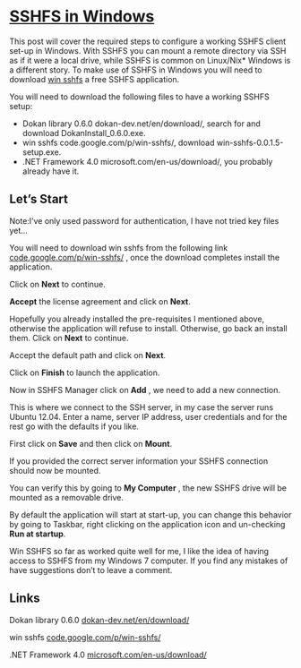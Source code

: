 # [SSHFS in Windows](http://linhost.info/2012/09/sshfs-in-windows/)

This post will cover the required steps to configure a working SSHFS client set-up in Windows. With SSHFS you can mount a remote directory via SSH as if it were a local drive, while SSHFS is common on Linux/Nix* Windows is a different story. To make use of SSHFS in Windows you will need to download [win sshfs](http://code.google.com/p/win-sshfs/) a free SSHFS application.

You will need to download the following files to have a working SSHFS setup:
* Dokan library 0.6.0 dokan-dev.net/en/download/, search for and download DokanInstall_0.6.0.exe.
* win sshfs code.google.com/p/win-sshfs/, download win-sshfs-0.0.1.5-setup.exe.
* .NET Framework 4.0 microsoft.com/en-us/download/, you probably already have it.

## Let’s Start

Note:I’ve only used password for authentication, I have not tried key files yet…

You will need to download win sshfs from the following link [code.google.com/p/win-sshfs/](http://code.google.com/p/win-sshfs/) , once the download completes install the application.

Click on **Next** to continue.

 **Accept** the license agreement and click on **Next**.

Hopefully you already installed the pre-requisites I mentioned above, otherwise the application will refuse to install. Otherwise, go back an install them. Click on **Next** to continue.

Accept the default path and click on **Next**.

Click on **Finish** to launch the application.

Now in SSHFS Manager click on **Add** , we need to add a new connection.

This is where we connect to the SSH server, in my case the server runs Ubuntu 12.04. Enter a name, server IP address, user credentials and for the rest go with the defaults if you like.

First click on **Save** and then click on **Mount**.

If you provided the correct server information your SSHFS connection should now be mounted.

You can verify this by going to **My Computer** , the new SSHFS drive will be mounted as a removable drive.

By default the application will start at start-up, you can change this behavior by going to Taskbar, right clicking on the application icon and un-checking **Run at startup**.

Win SSHFS so far as worked quite well for me, I like the idea of having access to SSHFS from my Windows 7 computer. If you find any mistakes of have suggestions don’t to leave a comment.

## Links

Dokan library 0.6.0 [dokan-dev.net/en/download/](http://dokan-dev.net/en/download/)

win sshfs [code.google.com/p/win-sshfs/](http://code.google.com/p/win-sshfs/downloads/list/)

.NET Framework 4.0 [microsoft.com/en-us/download/](http://www.microsoft.com/en-us/download/details.aspx?id=17851)
